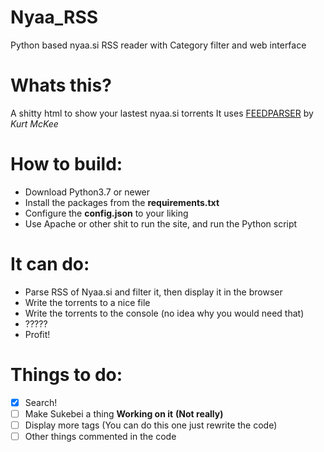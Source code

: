 # Nyaa_RSS
Python based nyaa.si RSS reader with Category filter and web interface

# Whats this?
  A shitty html to show your lastest nyaa.si torrents
  It uses [FEEDPARSER](https://pypi.org/project/feedparser/) by *Kurt McKee*

# How to build:

  - Download Python3.7 or newer
  - Install the packages from the **requirements.txt**
  - Configure the **config.json** to your liking
  - Use Apache or other shit to run the site, and run the Python script

# It can do:

* Parse RSS of Nyaa.si and filter it, then display it in the browser
* Write the torrents to a nice file
* Write the torrents to the console (no idea why you would need that)
* ?????
* Profit!

# Things to do:

- [x] Search!
- [ ] Make Sukebei a thing **Working on it** **(Not really)**
- [ ] Display more tags (You can do this one just rewrite the code)
- [ ] Other things commented in the code
